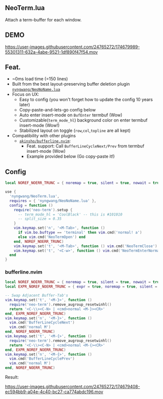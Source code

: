 NeoTerm.lua
-----

Attach a term-buffer for each window.

## DEMO

https://user-images.githubusercontent.com/24765272/174679989-55301311-632a-4abe-9521-1df890f47f54.mov


## Feat.

- ~0ms load time (=150 lines)
- Built from the best layout-preserving buffer deletion plugin [`nyngwang/NeoNoName.lua`](https://github.com/nyngwang/NeoNoName.lua)
- Focus on UX:
  - Easy to config (you won't forget how to update the config 10 years later)
  - Copy-paste-and-lets-go config below
  - Auto enter insert-mode on `BufEnter` termbuf (Wow)
  - Customizable(`term_mode_hl`) background color on enter termbuf insert-mode (Wow!)
  - Stabilized layout on toggle (`row`,`col`,`topline` are all kept)
- Compatibility with other plugins
  - [`akinsho/bufferline.nvim`](https://github.com/akinsho/bufferline.nvim):
    - Feat. support: Call `BufferLineCycleNext/Prev` from termbuf insert-mode (Wow)
    - Example provided below (Go copy-paste it!)


## Config

```lua
local NOREF_NOERR_TRUNC = { noremap = true, silent = true, nowait = true }

use {
  'nyngwang/NeoTerm.lua',
  requires = { 'nyngwang/NeoNoName.lua' },
  config = function ()
    require('neo-term').setup {
      -- term_mode_hl = 'CoolBlack' -- this is #101010
      -- split_size = 0.35
    }
    vim.keymap.set('n', '<M-Tab>', function ()
      if vim.bo.buftype == 'terminal' then vim.cmd('normal! a')
      else vim.cmd('NeoTermOpen') end
    end, NOREF_NOERR_TRUNC)
    vim.keymap.set('t', '<M-Tab>', function () vim.cmd('NeoTermClose') end, NOREF_NOERR_TRUNC)
    vim.keymap.set('t', '<C-w>', function () vim.cmd('NeoTermEnterNormal') end, NOREF_NOERR_TRUNC)
  end
}
```

### bufferline.nvim

```lua
local NOREF_NOERR_TRUNC = { noremap = true, silent = true, nowait = true }
local EXPR_NOREF_NOERR_TRUNC = { expr = true, noremap = true, silent = true, nowait = true }

-- Swap Adjacent Buffer-Tab's
vim.keymap.set('t', '<M-}>', function ()
  require('neo-term').remove_augroup_resetwinhl()
  return '<C-\\><C-N> | <cmd>normal <M-}><CR>'
end, EXPR_NOREF_NOERR_TRUNC)
vim.keymap.set('n', '<M-}>', function ()
  vim.cmd('BufferLineCycleNext')
  vim.cmd('normal M')
end, NOREF_NOERR_TRUNC)
vim.keymap.set('t', '<M-{>', function ()
  require('neo-term').remove_augroup_resetwinhl()
  return '<C-\\><C-N> | <cmd>normal <M-{><CR>'
end, EXPR_NOREF_NOERR_TRUNC)
vim.keymap.set('n', '<M-{>', function ()
  vim.cmd('BufferLineCyclePrev')
  vim.cmd('normal M')
end, NOREF_NOERR_TRUNC)
```

Result:

https://user-images.githubusercontent.com/24765272/174679408-ec594bb9-a04e-4c40-bc27-ca774abdc196.mov

